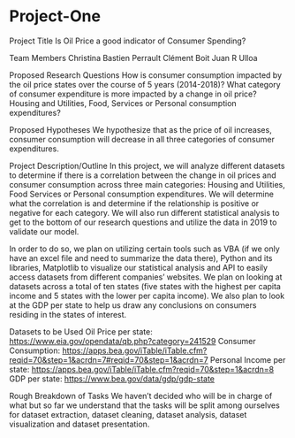 # Project-One

Project Title
Is Oil Price a good indicator of Consumer Spending?

Team Members
Christina Bastien Perrault
Clément Boit
Juan R Ulloa

Proposed Research Questions
How is consumer consumption impacted by the oil price states over the course of 5 years (2014-2018)? 
What category of consumer expenditure is more impacted by a change in oil price? Housing and Utilities, Food, Services or Personal consumption expenditures?



Proposed Hypotheses
We hypothesize that as the price of oil increases, consumer consumption will decrease in all three categories of consumer expenditures. 

Project Description/Outline
In this project, we will analyze different datasets to determine if there is a correlation between the change in oil prices and consumer consumption across three main categories: Housing and Utilities, Food Services or Personal consumption expenditures. We will determine what the correlation is and determine if the relationship is positive or negative for each category. We will also run different statistical analysis to get to the bottom of our research questions and utilize the data in 2019 to validate our model.  

In order to do so, we plan on utilizing certain tools such as VBA (if we only have an excel file and need to summarize the data there), Python and its libraries, Matplotlib to visualize our statistical analysis and API to easily access datasets from different companies’ websites.
We plan on looking at datasets across a total of ten states (five states with the highest per capita income and 5 states with the lower per capita income). We also plan to look at the GDP per state to help us draw any conclusions on consumers residing in the states of interest.

Datasets to be Used 
Oil Price per state: https://www.eia.gov/opendata/qb.php?category=241529 
Consumer Consumption:
   https://apps.bea.gov/iTable/iTable.cfm?reqid=70&step=1&acrdn=7#reqid=70&step=1&acrdn=7 
Personal Income per state:
 https://apps.bea.gov/iTable/iTable.cfm?reqid=70&step=1&acrdn=8
GDP per state: https://www.bea.gov/data/gdp/gdp-state

Rough Breakdown of Tasks
We haven’t decided who will be in charge of what but so far we understand that the tasks will be split among ourselves for dataset extraction, dataset cleaning, dataset analysis, dataset visualization and dataset presentation. 

